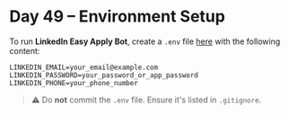 # Day 49 – Environment Setup

To run **LinkedIn Easy Apply Bot**, create a `.env` file [here](../Day%2049/) with the following content:

```env
LINKEDIN_EMAIL=your_email@example.com
LINKEDIN_PASSWORD=your_password_or_app_password
LINKEDIN_PHONE=your_phone_number
```

> ⚠️ Do **not** commit the `.env` file. Ensure it's listed in `.gitignore`.